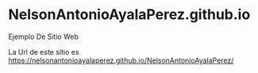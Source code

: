 # NelsonAntonioAyalaPerez.github.io
Ejemplo De Sitio Web

La Url de este sitio es 
https://nelsonantonioayalaperez.github.io/NelsonAntonioAyalaPerez/
